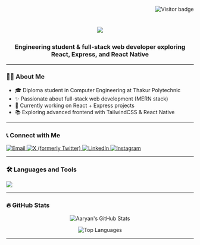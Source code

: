
<p align="right">
 <img src="https://visitor-badge.laobi.icu/badge?page_id=aaryanparkar.aaryanparkar&color=blue&title=Visitors" alt="Visitor badge"/>
</p>

<h1 align="center">
  <p align="center">
  <img src="https://readme-typing-svg.herokuapp.com?font=Fira+Code&weight=700&size=32&duration=2550&pause=1000&color=FF4500&center=true&vCenter=true&width=600&lines=Hello!;नमस्कार;नमस्ते;I'm+Aaryan+Parkar.;Welcome+to+my+GitHub." />
</p>
</h1>
<h3 align="center">Engineering student & full-stack web developer exploring React, Express, and React Native</h3>


---

<h3 align="left">👩‍💻 About Me</h3>
<ul>
  <li>🎓 Diploma student in Computer Engineering at Thakur Polytechnic</li>
  <li>✨ Passionate about full-stack web development (MERN stack)</li>
  <li>📝 Currently working on React + Express projects</li>
  <li>📚 Exploring advanced frontend with TailwindCSS & React Native</li>
</ul>

---

<h3 align="left">📞 Connect with Me</h3>
<p align="left">
      <a href="mailto:aaryanparkar9@gmail.com](https://mail.google.com/mail/?view=cm&to=aaryanparkar9@gmail.com">
      <img src="https://img.shields.io/badge/Gmail-D14836?style=for-the-badge&logo=gmail&logoColor=white" alt="Email"/>
    </a>
  <a href="https://x.com/AaryaNParkar9" target="_blank">
  <img src="https://img.shields.io/badge/X-000000?style=for-the-badge&logo=x&logoColor=white" alt="X (formerly Twitter)" />
</a>
  </a>
  <a href="https://www.linkedin.com/in/aaryan-parkar-577a88271/" target="_blank">
    <img src="https://img.shields.io/badge/LinkedIn-0077B5?style=for-the-badge&logo=linkedin&logoColor=white" alt="LinkedIn"/>
  </a>
  <a href="https://www.instagram.com/p_aaryan09/" target="_blank">
    <img src="https://img.shields.io/badge/Instagram-E4405F?style=for-the-badge&logo=instagram&logoColor=white" alt="Instagram"/>
  </a>
</p>

---

<h3 align="left">🛠 Languages and Tools</h3>
<p align="left">
  <img src="https://skillicons.dev/icons?i=html,css,js,react,nodejs,express,mongodb,mysql,java,python,c,cpp,figma,androidstudio,reactnative" />
</p>

---

<h3 align="left">🔥 GitHub Stats</h3>
<p align="center">
  <img src="https://github-readme-stats.vercel.app/api?username=aaryanparkar&show_icons=true&theme=dracula" alt="Aaryan's GitHub Stats"/>
</p>
<!-- <p align="center">
  <img src="https://github-readme-streak-stats.herokuapp.com/?user=aaryanparkar&theme=dracula&hide_border=true" alt="GitHub Streak" />
</p> -->
<p align="center">
  <img src="https://github-readme-stats.vercel.app/api/top-langs?username=aaryanparkar&layout=compact&theme=dracula" alt="Top Languages"/>
</p>

---
